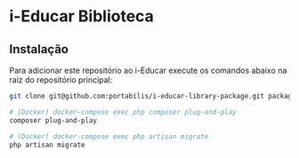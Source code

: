 # i-Educar Biblioteca

## Instalação

Para adicionar este repositório ao i-Educar execute os comandos abaixo na raiz do repositório principal:

```bash
git clone git@github.com:portabilis/i-educar-library-package.git packages/portabilis/i-educar-library-package

# (Docker) docker-compose exec php composer plug-and-play
composer plug-and-play

# (Docker) docker-compose exec php artisan migrate
php artisan migrate
```
